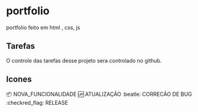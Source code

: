 # portfolio

portfolio feito em html , css, js


## Tarefas

O controle das tarefas desse projeto sera controlado no github.

## Icones
:package: NOVA_FUNCIONALIDADE
:up: ATUALIZAÇÃO
:beatle: CORRECÃO DE BUG 
:checkred_flag: RELEASE
